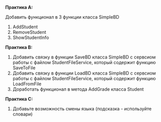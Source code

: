 **Практика A:**

Добавить  функционал в 3 функции класса SimpleBD
1. AddStudent
2. RemoveStudent
3. ShowStudentInfo


**Практика B:**

1. Добавить связку в функции SaveBD класса SimpleBD с сервсиом работы с файлом StudentFileService, который содержит функцию SaveToFile
2. Добавить связку в функции LoadBD класса SimpleBD с сервсиом работы с файлом StudentFileService, который содержит функцию LoadFromFile
3. Доработать функционал в метода  AddGrade класса Student

**Практика С:**

1. Добавьте возможность смены языка (подсказка - используйте словари)